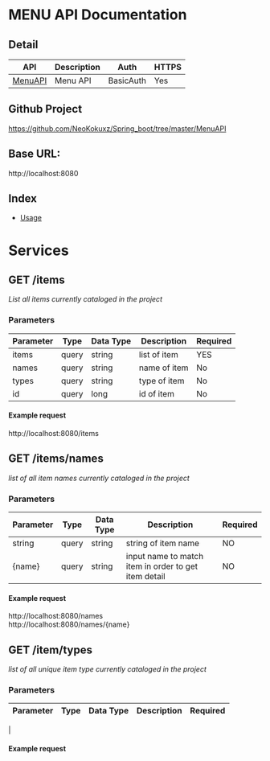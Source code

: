 # MENU API Documentation

## Detail
API | Description | Auth | HTTPS |
|---|---|---|---|
| [MenuAPI](https://github.com/NeoKokuxz/Spring_boot/tree/master/MenuAPI) | Menu API | BasicAuth | Yes |

## Github Project
https://github.com/NeoKokuxz/Spring_boot/tree/master/MenuAPI

## Base URL:
http://localhost:8080

## Index
* [Usage](#Usage)

# Services

## **GET** /items
*List all items currently cataloged in the project*

### Parameters

Parameter | Type | Data Type | Description | Required
| --- | --- | --- | --- | --- |
| items | query | string | list of item| YES |
| names | query | string | name of item | No |
| types | query | string | type of item | No |
| id | query | long | id of item | No |

#### Example request
http://localhost:8080/items

## **GET** /items/names
*list of all item names currently cataloged in the project*

### Parameters
Parameter | Type | Data Type | Description | Required
| --- | --- | --- | --- | --- |
| string | query | string | string of item name | NO |
| {name} | query | string | input name to match item in order to get item detail | NO |

#### Example request
http://localhost:8080/names <br>
http://localhost:8080/names/{name}

## **GET** /item/types
*list of all unique item type currently cataloged in the project*

### Parameters
Parameter | Type | Data Type | Description | Required
| --- | --- | --- | --- | --- |
| 

#### Example request
